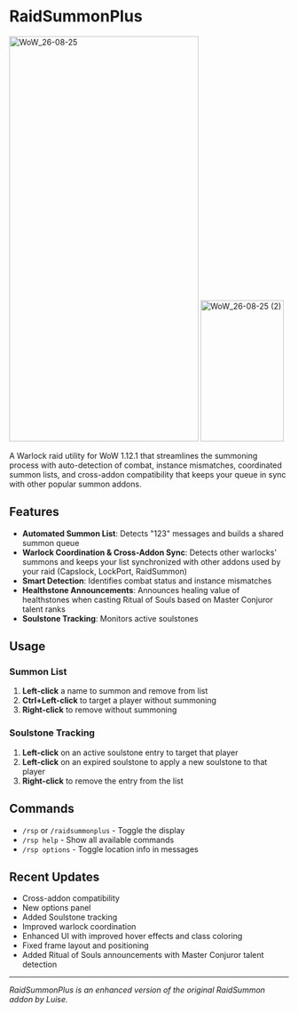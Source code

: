 # RaidSummonPlus

<img width="341" height="729" alt="WoW_26-08-25" src="https://github.com/user-attachments/assets/546e5489-3821-41ed-80df-e8fe08c2b348" />
<img width="150" height="254" alt="WoW_26-08-25 (2)" src="https://github.com/user-attachments/assets/45afc9bc-ce10-440a-81e3-0fa2634dc36f" />

A Warlock raid utility for WoW 1.12.1 that streamlines the summoning process with auto-detection of combat, instance mismatches, coordinated summon lists, and cross-addon compatibility that keeps your queue in sync with other popular summon addons.

## Features

- **Automated Summon List**: Detects "123" messages and builds a shared summon queue
- **Warlock Coordination & Cross-Addon Sync**: Detects other warlocks' summons and keeps your list synchronized with other addons used by your raid (Capslock, LockPort, RaidSummon)
- **Smart Detection**: Identifies combat status and instance mismatches
- **Healthstone Announcements**: Announces healing value of healthstones when casting Ritual of Souls based on Master Conjuror talent ranks
- **Soulstone Tracking**: Monitors active soulstones

## Usage
 
### Summon List
1. **Left-click** a name to summon and remove from list
2. **Ctrl+Left-click** to target a player without summoning
3. **Right-click** to remove without summoning

### Soulstone Tracking
1. **Left-click** on an active soulstone entry to target that player
2. **Left-click** on an expired soulstone to apply a new soulstone to that player
3. **Right-click** to remove the entry from the list

## Commands

- `/rsp` or `/raidsummonplus` - Toggle the display
- `/rsp help` - Show all available commands
- `/rsp options` - Toggle location info in messages

## Recent Updates

- Cross-addon compatibility
- New options panel
- Added Soulstone tracking
- Improved warlock coordination
- Enhanced UI with improved hover effects and class coloring
- Fixed frame layout and positioning
- Added Ritual of Souls announcements with Master Conjuror talent detection

---

*RaidSummonPlus is an enhanced version of the original RaidSummon addon by Luise.*
